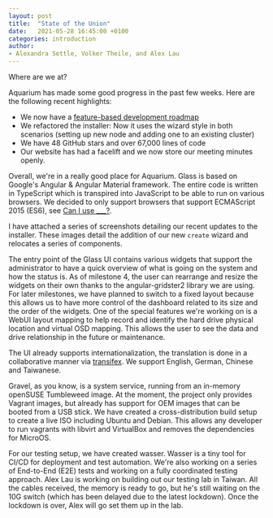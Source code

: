 ```yaml
---
layout: post
title:  "State of the Union"
date:   2021-05-28 16:45:00 +0100
categories: introduction
author:
- Alexandra Settle, Volker Theile, and Alex Lau
---
```


Where are we at?

Aquarium has made some good progress in the past few weeks. Here are the
following recent highlights:

- We now have a [feature-based development roadmap](https://github.com/aquarist-labs/aquarium/blob/main/doc/project-plan/roadmap.rst)
- We refactored the installer: Now it uses the wizard style in both
  scenarios (setting up new node and adding one to an existing cluster)
- We have 48 GitHub stars and over 67,000 lines of code
- Our website has had a facelift and we now store our meeting minutes
  openly.

Overall, we're in a really good place for Aquarium. Glass is based on Google's
Angular & Angular Material framework. The entire code is written in TypeScript
which is transpired into JavaScript to be able to run on various browsers.
We decided to only support browsers that support ECMAScript 2015 (ES6), see
[Can I  use ___?](https://caniuse.com/es6).

I have attached a series of screenshots detailing our recent updates to the
installer. These images detail the addition of our new `create` wizard and
relocates a series of components.

The entry point of the Glass UI contains various widgets that support the
administrator to have a quick overview of what is going on the system and
how the status is. As of milestone 4, the user can rearrange and resize the
widgets on their own thanks to the angular-gridster2 library we are using.
For later milestones, we have planned to switch to a fixed layout because
this allows us to have more control of the dashboard related to its size
and the order of the widgets. One of the special features we're working on
is a WebUI layout mapping to help record and identify the hard drive physical
location and virtual OSD mapping. This allows the user to see the data and
drive relationship in the future or maintenance.

The UI already supports internationalization, the translation is done in a
collaborative manner via [transifex](https://www.transifex.com/aquarist-labs/aquarium).
We support English, German, Chinese and Taiwanese.

Gravel, as you know, is a system service, running from an in-memory openSUSE
Tumbleweed image. At the moment, the project only provides Vagrant images, but
already has support for OEM images that can be booted from a USB stick. We have
created a cross-distribution build setup to create a live ISO including Ubuntu
and Debian. This allows any developer to run vagrants with libvirt and
VirtualBox and removes the dependencies for MicroOS.

For our testing setup, we have created wasser. Wasser is a tiny tool for CI/CD
for deployment and test automation. We're also working on a series of
End-to-End (E2E) tests and working on a fully coordinated testing approach.
Alex Lau is working on building out our testing lab in Taiwan. All the cables
received, the memory is ready to go, but he's still waiting on the 10G switch
(which has been delayed due to the latest lockdown). Once the lockdown is over,
Alex will go set them up in the lab.
